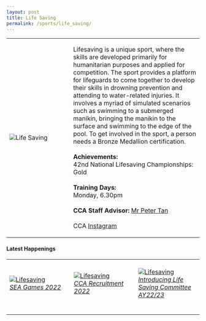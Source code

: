 ```yaml
---
layout: post
title: Life Saving
permalink: /sports/life_saving/
---
```

<table>
    <tr>
        <td style="width:33%"><image src="/images/CCA_life_saving.jpg" style="display:block;margin-left:auto;margin-right:auto;" alt="Life Saving"></image></td>
        <td>
            <p>
                Lifesaving is a unique sport, where the skills are developed primarily for humanitarian purposes and applied for competition. The sport provides a platform for lifeguards to come together to develop their skills in drowning prevention and attending to water-related injuries. It involves a myriad of simulated scenarios such as swimming to a submerged manikin, bringing the manikin to the surface and swimming to the edge of the pool. To get involved in the sport, a person needs a Bronze Medallion certification.<br>
                <br>
                <b>Achievements:</b><br>
                42nd National Lifesaving Championships: Gold<br>
                <br>
                <b>Training Days:</b><br>
                Monday, 6.30pm<br>
                <br>
                <b>CCA Staff Advisor:</b> <a href="mailto:Peter_Tan@tp.edu.sg">Mr Peter Tan</a><br>
                <br>
                CCA <a href="https://www.instagram.com/tplsst">Instagram</a>
            </p>
        </td>
    </tr>
</table>

#### Latest Happenings

<table>
    <tr>
        <td style="width:33%"><br>
            <a href="https://www.instagram.com/p/CddUcTlJ7lS/">
                <image src="/images/Sports/LIVE SAVING_SEA Games 2022.png" style="display:block;margin-left:auto;margin-right:auto;" alt="Lifesaving">
                <h6 style="margin-top:0%">SEA Games 2022</h6>
                </image>
            </a>
        </td>
        <td style="width:33%"><br>
            <a href="https://www.instagram.com/p/Ccm-TO4JuV3/">
                <image src="/images/Sports/LIFE SAVING_CCA Recruitment 2022.png" style="display:block;margin-left:auto;margin-right:auto;" alt="Lifesaving">
                <h6 style="margin-top:0%">CCA Recruitment 2022</h6>
                </image>
            </a>
        </td>
        <td style="width:33%"><br>
            <a href="https://www.instagram.com/p/Ccfkg4MvSHD/">
                <image src="/images/Sports/LIFE SAVING_Introducing Lifesaving Committee AY22-23.png" style="display:block;margin-left:auto;margin-right:auto;" alt="Lifesaving">
                <h6 style="margin-top:0%">Introducing Life Saving Committee AY22/23</h6>
                </image>
            </a>
        </td>
    </tr>
</table>